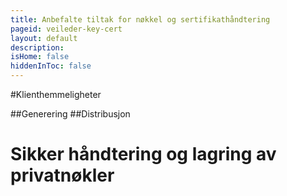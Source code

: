 ```yaml
---
title: Anbefalte tiltak for nøkkel og sertifikathåndtering
pageid: veileder-key-cert
layout: default
description:
isHome: false
hiddenInToc: false
---
```


#Klienthemmeligheter

##Generering
##Distribusjon


# Sikker håndtering og lagring av privatnøkler